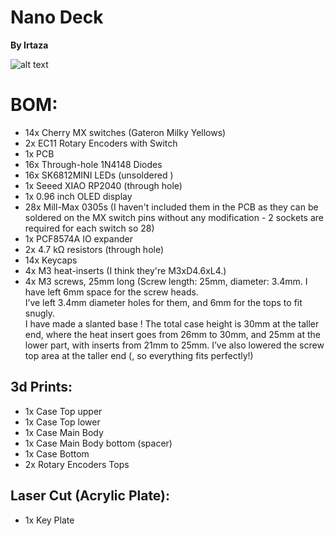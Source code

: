 # Nano Deck

**By Irtaza**

![alt text](https://github.com/Irtaza2009/hackpad/blob/main/hackpads/Nano_Deck/Nano_Deck.jpg)

# BOM:

- 14x Cherry MX switches (Gateron Milky Yellows)
- 2x EC11 Rotary Encoders with Switch
- 1x PCB
- 16x Through-hole 1N4148 Diodes
- 16x SK6812MINI LEDs (unsoldered )
- 1x Seeed XIAO RP2040 (through hole)
- 1x 0.96 inch OLED display
- 28x Mill-Max 0305s (I haven't included them in the PCB as they can be soldered on the MX switch pins without any modification - 2 sockets are required for each switch so 28)
- 1x PCF8574A IO expander 
- 2x 4.7 kΩ resistors (through hole)
- 14x Keycaps 
- 4x M3 heat-inserts (I think they're M3xD4.6xL4.)
- 4x M3 screws, 25mm long (Screw length: 25mm, diameter: 3.4mm. I have left 6mm space for the screw heads. <br>
  I’ve left 3.4mm diameter holes for them, and 6mm for the tops to fit snugly. <br>
  I have made a slanted base ! The total case height is 30mm at the taller end, where the heat insert goes from 26mm to 30mm, and 25mm at the lower part, with inserts from 21mm to 25mm. I’ve also lowered the screw top area at the taller end (, so everything fits perfectly!)

## 3d Prints:

- 1x Case Top upper
- 1x Case Top lower
- 1x Case Main Body
- 1x Case Main Body bottom (spacer)
- 1x Case Bottom
- 2x Rotary Encoders Tops

## Laser Cut (Acrylic Plate):

- 1x Key Plate
